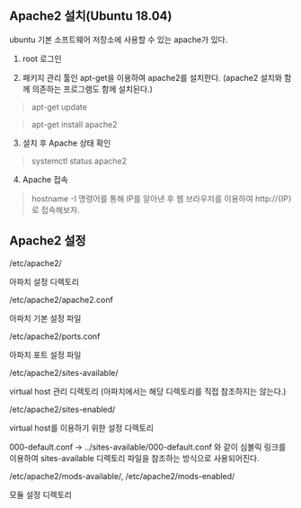 ## Apache2 설치(Ubuntu 18.04)

ubuntu 기본 소프트웨어 저장소에 사용할 수 있는 apache가 있다.

1. root 로그인

2. 패키지 관리 툴인 apt-get을 이용하여 apache2를 설치한다. (apache2 설치와 함께 의존하는 프로그램도 함께 설치된다.)

 > apt-get update

 > apt-get install apache2

3. 설치 후 Apache 상태 확인

 > systemctl status apache2

4. Apache 접속

 > hostname -I  명령어를 통해 IP를 알아낸 후 웹 브라우저를 이용하여 http://{IP} 로 접속해보자.
 
 ## Apache2 설정
 
 /etc/apache2/

아파치 설정 디렉토리



/etc/apache2/apache2.conf

아파치 기본 설정 파일



/etc/apache2/ports.conf

아파치 포트 설정 파일



/etc/apache2/sites-available/

virtual host 관리 디렉토리 (아파치에서는 해당 디렉토리를 직접 참조하지는 않는다.)



/etc/apache2/sites-enabled/

virtual host를 이용하기 위한 설정 디렉토리

000-default.conf -> ../sites-available/000-default.conf 와 같이 심볼릭 링크를 이용하여 sites-available 디렉토리 파일을 참조하는 방식으로 사용되어진다.



/etc/apache2/mods-available/, /etc/apache2/mods-enabled/

모듈 설정 디렉토리
